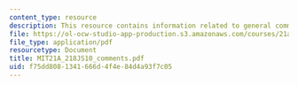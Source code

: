 ```yaml
---
content_type: resource
description: This resource contains information related to general comments on papers.
file: https://ol-ocw-studio-app-production.s3.amazonaws.com/courses/21a-218j-identity-and-difference-spring-2010/f75dd8081341666d4f4e84d4a93f7c05_MIT21A_218JS10_comments.pdf
file_type: application/pdf
resourcetype: Document
title: MIT21A_218JS10_comments.pdf
uid: f75dd808-1341-666d-4f4e-84d4a93f7c05
---
```

